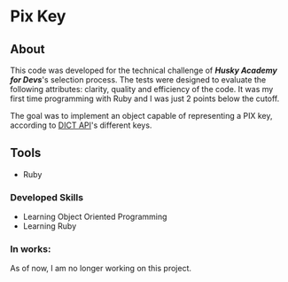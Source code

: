 # Pix Key

## About 
This code was developed for the technical challenge of __*Husky Academy for Devs*__'s selection process. The tests were designed to evaluate the following attributes: clarity, quality and efficiency of the code. It was my first time programming with Ruby and I was just 2 points below the cutoff.

The goal was to implement an object capable of representing a PIX key, according to [DICT API](https://www.bcb.gov.br/content/estabilidadefinanceira/pix/API-DICT.html#tag/Key)'s different keys.

## Tools
- Ruby

### Developed Skills
- Learning Object Oriented Programming
- Learning Ruby

### In works:
As of now, I am no longer working on this project.

